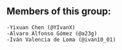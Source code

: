 ## Members of this group:
    -Yixuan Chen (@YIvanX)
    -Alvaro Alfonso Gómez (@a23g)
    -Iván Valencia de Loma (@ivan10_01)
